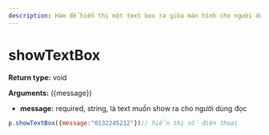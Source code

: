 ```yaml
---
description: Hàm để hiển thị một text box ra giữa màn hình cho người dùng đọc hoặc copy
---
```


# showTextBox

**Return type:** void

**Arguments:** ({message})

* **message:** required, string, là text muốn show ra cho người dùng đọc

```javascript
p.showTextBox({message:"0132245212"})// hiển thị số điện thoại
```
